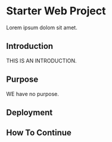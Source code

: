 # Starter Web Project

Lorem ipsum dolom sit amet.

## Introduction

THIS IS AN INTRODUCTION.

## Purpose

WE have no purpose.

## Deployment

## How To Continue